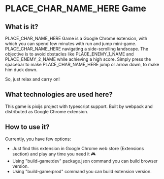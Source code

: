# PLACE_CHAR_NAME_HERE Game

## What is it?

PLACE_CHAR_NAME_HERE Game is a Google Chrome extension, with which you can spend few minutes with run and jump mini-game.
PLACE_CHAR_NAME_HERE  navigating a side-scrolling landscape. The objective is to avoid obstacles like PLACE_ENEMY_1_NAME
and PLACE_ENEMY_2_NAME while achieving a high score. Simply press the spacebar to make PLACE_CHAR_NAME_HERE jump or arrow down, 
to make him duck down. 

So, just relax and carry on!

## What technologies are used here?
This game is pixijs project with typescript support. Built by webpack and distributed as Google Chrome extension.

## How to use it?
Currently, you have few options:
* Just find this extension in Google Chrome web store (Extensions section) and play any time you need it 🎮
* Using "build-game:dev" package.json command you can build browser version.
* Using "build-game:prod" command you can build extension version.
